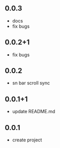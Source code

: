 
## 0.0.3

* docs
* fix bugs

## 0.0.2+1

* fix bugs

## 0.0.2

* sn bar scroll sync

## 0.0.1+1

* update README.md

## 0.0.1

* create project